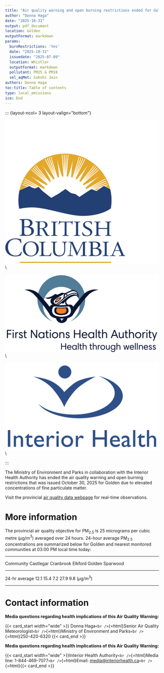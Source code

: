 ```yaml
---
title: "Air quality warning and open burning restrictions ended for Golden"
author: "Donna Haga"
date: "2025-10-31"
output: pdf_document
location: Golden
outputFormat: markdown
params:
  burnRestrictions: 'Yes'
  date: "2025-10-31"
  issuedate: "2025-07-09"
  location: Whistler
  outputFormat: markdown
  pollutant: PM25 & PM10
  sel_aqMet: Sakshi Jain
authors: Donna Haga
toc-title: Table of contents
type: local_emissions
ice: End
---
```


<!--
Copyright 2025 Province of British Columbia

This work is licensed under the Creative Commons Attribution 4.0 International License.
To view a copy of this license, visit http://creativecommons.org/licenses/by/4.0/.
-->
<!-- Logo header, the layout-col should be set based on number of logos including FHNA and BCGov -->
<!-- the trailing slash means the text in square brackets is alt text -->

::: {layout-ncol= 3 layout-valign="bottom"}

![Government of British Columbia logo](/assets/logo_BCID_V_RGB_pos.png)\

![First Nations Health Authority logo](/assets/logo_FNHA.png)\

![Interior Health Authority logo](/assets/logo_IH.png)\

:::

The Ministry of Environment and Parks in collaboration with the Interior
Health Authority has ended the air quality warning and open burning restrictions that was issued
October 30, 2025 for Golden due to elevated concentrations of fine
particulate matter.

Visit the provincial [air quality data
webpage](https://www2.gov.bc.ca/gov/content/environment/air-land-water/air/air-quality)
for real-time observations.

# More information

The provincial air quality objective for PM$_{2.5}$ is 25 micrograms per
cubic metre ($\mu$g/m$^{3}$) averaged over 24 hours. 24-hour average
PM$_{2.5}$ concentrations are summarized below for Golden and nearest
monitored communities at 03:00 PM local time today:

  -----------------------------------------------------------------------------------
  Community                     Castlegar   Cranbrook   Elkford   Golden   Sparwood
  ----------------------------- ----------- ----------- --------- -------- ----------
  24-hr average                 12.1        15.4        7.2       27.9     9.8
  ($\mu$g/m$^{3}$)                                                         

  -----------------------------------------------------------------------------------

# Contact information

**Media questions regarding health implications of this Air Quality
Warning:**

{{< card_start width="wide" >}} Donna Haga`<br />`{=html}Senior Air
Quality Meteorologist`<br />`{=html}Ministry of Environment and
Parks`<br />`{=html}250-420-6320 {{< card_end >}}

**Media questions regarding health implications of this Air Quality
Warning:**

{{< card_start  width="wide" >}}Interior Health
Authority`<br />`{=html}Media line: 1-844-469-7077`<br />`{=html}Email:
media@interiorhealth.ca`<br />`{=html}{{< card_end >}}
